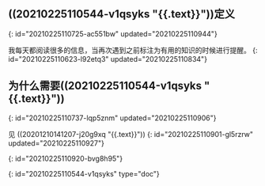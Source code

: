## ((20210225110544-v1qsyks "{{.text}}"))定义
{: id="20210225110725-ac551bw" updated="20210225110944"}

我每天都阅读很多的信息，当再次遇到之前标注为有用的知识的时候进行提醒。
{: id="20210225110623-l92etq3" updated="20210225110834"}

## 为什么需要((20210225110544-v1qsyks "{{.text}}"))
{: id="20210225110737-lqp5znm" updated="20210225110906"}

见 ((20201210141207-j20g9xq "{{.text}}"))
{: id="20210225110901-gl5rzrw" updated="20210225110927"}

{: id="20210225110920-bvg8h95"}


{: id="20210225110544-v1qsyks" type="doc"}
